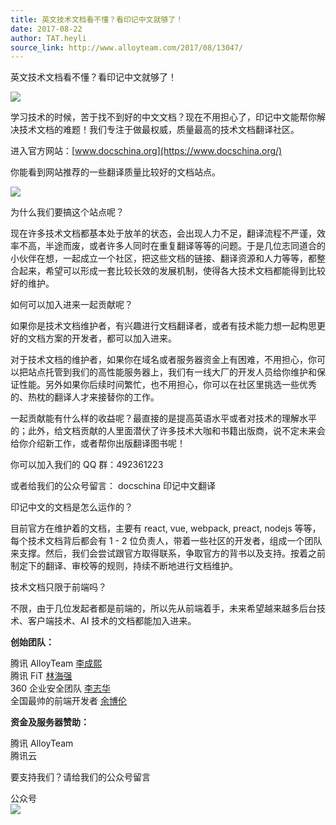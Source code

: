 ```yaml
---
title: 英文技术文档看不懂？看印记中文就够了！
date: 2017-08-22
author: TAT.heyli
source_link: http://www.alloyteam.com/2017/08/13047/
---
```


<!-- {% raw %} - for jekyll -->

英文技术文档看不懂？看印记中文就够了！

![](http://www.alloyteam.com/wp-content/uploads/2017/08/印记中文logo-red.png)

学习技术的时候，苦于找不到好的中文文档？现在不用担心了，印记中文能帮你解决技术文档的难题！我们专注于做最权威，质量最高的技术文档翻译社区。

进入官方网站：[www.docschina.org](https://www.docschina.org/)

你能看到网站推荐的一些翻译质量比较好的文档站点。

![](http://www.alloyteam.com/wp-content/uploads/2017/08/docschina截图.png)

为什么我们要搞这个站点呢？

现在许多技术文档都基本处于放羊的状态，会出现人力不足，翻译流程不严谨，效率不高，半途而废，或者许多人同时在重复翻译等等的问题。于是几位志同道合的小伙伴在想，一起成立一个社区，把这些文档的链接、翻译资源和人力等等，都整合起来，希望可以形成一套比较长效的发展机制，使得各大技术文档都能得到比较好的维护。

如何可以加入进来一起贡献呢？

如果你是技术文档维护者，有兴趣进行文档翻译者，或者有技术能力想一起构思更好的文档方案的开发者，都可以加入进来。

对于技术文档的维护者，如果你在域名或者服务器资金上有困难，不用担心，你可以把站点托管到我们的高性能服务器上，我们有一线大厂的开发人员给你维护和保证性能。另外如果你后续时间繁忙，也不用担心，你可以在社区里挑选一些优秀的、热枕的翻译人才来接替你的工作。

一起贡献能有什么样的收益呢？最直接的是提高英语水平或者对技术的理解水平的；此外，给文档贡献的人里面潜伏了许多技术大咖和书籍出版商，说不定未来会给你介绍新工作，或者帮你出版翻译图书呢！

你可以加入我们的 QQ 群：492361223

或者给我们的公众号留言： docschina 印记中文翻译

印记中文的文档是怎么运作的？

目前官方在维护着的文档，主要有 react, vue, webpack, preact, nodejs 等等，每个技术文档背后都会有 1 - 2 位负责人，带着一些社区的开发者，组成一个团队来支撑。然后，我们会尝试跟官方取得联系，争取官方的背书以及支持。按着之前制定下的翻译、审校等的规则，持续不断地进行文档维护。

技术文档只限于前端吗？

不限，由于几位发起者都是前端的，所以先从前端着手，未来希望越来越多后台技术、客户端技术、AI 技术的文档都能加入进来。

**创始团队：**

腾讯 AlloyTeam [李成熙](https://github.com/lcxfs1991)  
腾讯 FiT [林海强](https://github.com/h7lin)  
360 企业安全团队 [李志华](https://github.com/dear-lizhihua)  
全国最帅的前端开发者 [余博伦](https://github.com/discountry)

**资金及服务器赞助：**

腾讯 AlloyTeam  
腾讯云

要支持我们？请给我们的公众号留言

公众号  
![](http://www.alloyteam.com/wp-content/uploads/2017/08/qrcode_for_gh_c4896fefddbf_430.jpg)

<!-- {% endraw %} - for jekyll -->